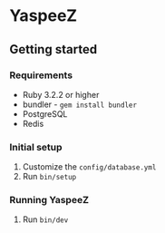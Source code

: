 # YaspeeZ

## Getting started

### Requirements

- Ruby 3.2.2 or higher
- bundler - `gem install bundler`
- PostgreSQL
- Redis

### Initial setup

1. Customize the `config/database.yml`
1. Run `bin/setup`

### Running YaspeeZ

1. Run `bin/dev`

